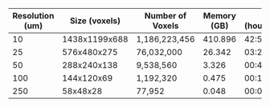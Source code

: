 | Resolution (um)  | Size (voxels) | Number of Voxels | Memory (GB) | Time (hour:min:sec)
| --- | ------------- | ------------- | ------- | -------- |
| 10  | 1438x1199x688 | 1,186,223,456 | 410.896 | 42:53:36 |
| 25  | 576x480x275   |    76,032,000 | 26.342  | 03:25:08 |
| 50  | 288x240x138   |     9,538,560 | 3.326   | 00:41:35 |
| 100 | 144x120x69    |     1,192,320 | 0.475   | 00:10:18 |
| 250 | 58x48x28      |        77,952 | 0.048   | 00:02:52 |